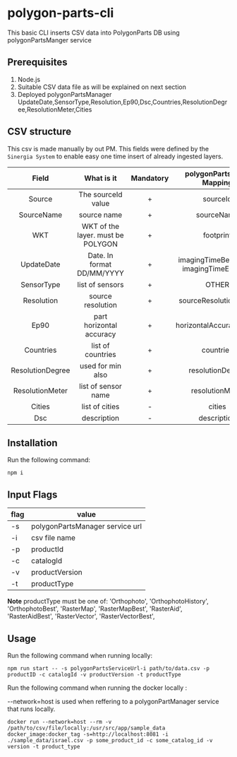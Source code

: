 # polygon-parts-cli

This basic CLI inserts CSV data into PolygonParts DB using polygonPartsManger service

## Prerequisites

1. Node.js
2. Suitable CSV data file as will be explained on next section
3. Deployed polygonPartsManager
   UpdateDate,SensorType,Resolution,Ep90,Dsc,Countries,ResolutionDegree,ResolutionMeter,Cities

## CSV structure

This csv is made manually by out PM.
This fields were defined by the `Sinergia System` to enable easy one time insert of already ingested layers.

|      Field       |            What is it             | Mandatory |       polygonParts Field Mapping       |
| :--------------: | :-------------------------------: | :-------: | :------------------------------------: |
|      Source      |        The sourceId value         |     +     |                sourceId                |
|    SourceName    |            source name            |     +     |               sourceName               |
|       WKT        | WKT of the layer. must be POLYGON |     +     |               footprint                |
|    UpdateDate    |    Date. In format DD/MM/YYYY     |     +     | imagingTimeBeginUTC, imagingTimeEndUTC |
|    SensorType    |          list of sensors          |     +     |                 OTHER                  |
|    Resolution    |         source resolution         |     +     |         sourceResolutionMeter          |
|       Ep90       |     part horizontal accuracy      |     +     |         horizontalAccuracyCE90         |
|    Countries     |         list of countries         |     +     |               countries                |
| ResolutionDegree |         used for min also         |     +     |            resolutionDegree            |
| ResolutionMeter  |        list of sensor name        |     +     |            resolutionMeter             |
|      Cities      |          list of cities           |     -     |                 cities                 |
|       Dsc        |            description            |     -     |              description               |

## Installation

Run the following command:

```
npm i
```

## Input Flags

| flag | value                           |
| ---- | ------------------------------- |
| -s   | polygonPartsManager service url |
| -i   | csv file name                   |
| -p   | productId                       |
| -c   | catalogId                       |
| -v   | productVersion                  |
| -t   | productType                     |

**Note** productType must be one of: 'Orthophoto',
'OrthophotoHistory',
'OrthophotoBest',
'RasterMap',
'RasterMapBest',
'RasterAid',
'RasterAidBest',
'RasterVector',
'RasterVectorBest',

## Usage

Run the following command when running locally:

```
npm run start -- -s polygonPartsServiceUrl-i path/to/data.csv -p productID -c catalogId -v productVersion -t productType
```

Run the following command when running the docker locally :

--network=host is used when reffering to a polygonPartManager service that runs locally.

```
docker run --network=host --rm -v /path/to/csv/file/locally:/usr/src/app/sample_data docker_image:docker_tag -s=http://localhost:8081 -i ./sample_data/israel.csv -p some_product_id -c some_catalog_id -v version -t product_type
```
